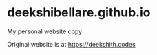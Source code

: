 # deekshibellare.github.io
My personal website copy

Original website is at https://deekshith.codes
